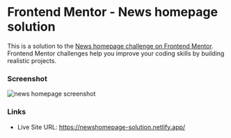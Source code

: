 # Frontend Mentor - News homepage solution

This is a solution to the [News homepage challenge on Frontend Mentor](https://www.frontendmentor.io/challenges/news-homepage-H6SWTa1MFl). Frontend Mentor challenges help you improve your coding skills by building realistic projects. 


### Screenshot
![news homepage screenshot](../assets/homepage-sc.png)


### Links
- Live Site URL: https://newshomepage-solution.netlify.app/